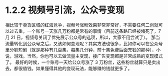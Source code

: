 # 1.2.2 视频号引流，公众号变现

相比较于卖货区域的红海竞争，视频号涨粉效果非常非常好，不需要任何二创就可以过去重，一个账号一天涨几万粉都是常有的事情（目前这条路已经被堵死了，7 月 21 日，视频号关闭了优先展示公众号的选项，所以，大家不用尝试了）。 那当流量转化到公众号之后，又该如何变现呢？其实方法也很多，比如你可以在公众号里分销短剧（就是那种有几百集，每集几分钟，前十集免费后面充钱的那种），小说，游戏。当然，你也可以去做流量主变现，接广告变现都是非常成熟的变现模式了。 最好的时候，一个账号一天给公众号涨了 3 万粉丝，这些粉丝就算只是卖出去，都很值钱。如果懂得其他的变现玩法，能够赚的钱就更多了。